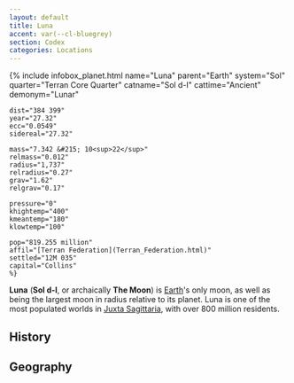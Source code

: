 ```yaml
---
layout: default
title: Luna
accent: var(--cl-bluegrey)
section: Codex
categories: Locations
---
```

{% include infobox_planet.html 
    name="Luna"
    parent="Earth"
    system="Sol"
    quarter="Terran Core Quarter"
    catname="Sol d-I"
    cattime="Ancient"
    demonym="Lunar"

    dist="384 399" 
    year="27.32"
    ecc="0.0549"
    sidereal="27.32"

    mass="7.342 &#215; 10<sup>22</sup>"
    relmass="0.012" 
    radius="1,737" 
    relradius="0.27"
    grav="1.62"
    relgrav="0.17"

    pressure="0"
    khightemp="400"
    kmeantemp="180"
    klowtemp="100"

    pop="819.255 million"
    affil="[Terran Federation](Terran_Federation.html)"
    settled="12M 035"
    capital="Collins"
    %}

**Luna** (**Sol d-I**, or archaically **The Moon**) is [Earth](Earth.html)'s only moon, as well as
being the largest moon in radius relative to its planet. Luna is one of the most populated worlds in
[Juxta Sagittaria](Juxta_Sagittaria), with over 800 million residents.

## History

## Geography
